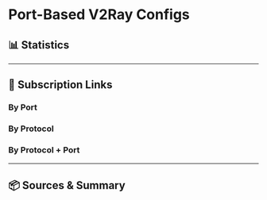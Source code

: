 # Port-Based V2Ray Configs

## 📊 Statistics
<!-- STATS_START -->
<!-- STATS_END -->

---

## 🔗 Subscription Links

### By Port
<!-- LINKS_PORT_START -->
<!-- LINKS_PORT_END -->

### By Protocol
<!-- LINKS_PROTOCOL_START -->
<!-- LINKS_PROTOCOL_END -->

### By Protocol + Port
<!-- LINKS_PROTOCOL_PORT_START -->
<!-- LINKS_PROTOCOL_PORT_END -->

---

## 📦 Sources & Summary
<!-- SOURCES_START -->
<!-- SOURCES_END -->
